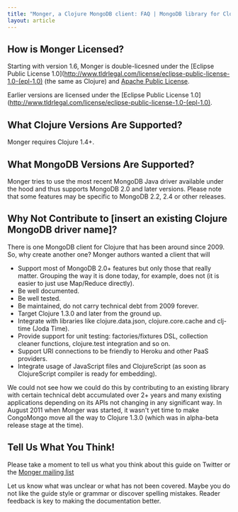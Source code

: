 ```yaml
---
title: "Monger, a Clojure MongoDB client: FAQ | MongoDB library for Clojure"
layout: article
---
```


## How is Monger Licensed?

Starting with version 1.6, Monger is double-licesned under the
[Eclipse Public License
1.0](http://www.tldrlegal.com/license/eclipse-public-license-1.0-(epl-1.0)
(the same as Clojure) and [Apache Public
License](http://www.tldrlegal.com/license/apache-license-2.0-(apache-2.0)).

Earlier versions are licensed under the [Eclipse Public License 1.0](http://www.tldrlegal.com/license/eclipse-public-license-1.0-(epl-1.0).


## What Clojure Versions Are Supported?

Monger requires Clojure 1.4+.


## What MongoDB Versions Are Supported?

Monger tries to use the most recent MongoDB Java driver available
under the hood and thus supports MongoDB 2.0 and later
versions. Please note that some features may be specific to MongoDB
2.2, 2.4 or other releases.



## Why Not Contribute to [insert an existing Clojure MongoDB driver name]?

There is one MongoDB client for Clojure that has been around since 2009. So, why create another one? Monger authors
wanted a client that will

 * Support most of MongoDB 2.0+ features but only those that really matter. Grouping the way it is done today, for example, does not (it is easier to just use Map/Reduce directly).
 * Be well documented.
 * Be well tested.
 * Be maintained, do not carry technical debt from 2009 forever.
 * Target Clojure 1.3.0 and later from the ground up.
 * Integrate with libraries like clojure.data.json, clojure.core.cache and clj-time (Joda Time).
 * Provide support for unit testing: factories/fixtures DSL, collection cleaner functions, clojure.test integration and so on.
 * Support URI connections to be friendly to Heroku and other PaaS providers.
 * Integrate usage of JavaScript files and ClojureScript (as soon as ClojureScript compiler is ready for embedding).

We could not see how we could do this by contributing to an existing
library with certain technical debt accumulated over 2+ years and many
existing applications depending on its APIs not changing in any
significant way. In August 2011 when Monger was started, it wasn't yet
time to make CongoMongo move all the way to Clojure 1.3.0 (which was
in alpha-beta release stage at the time).



## Tell Us What You Think!

Please take a moment to tell us what you think about this guide on
Twitter or the [Monger mailing
list](https://groups.google.com/forum/#!forum/clojure-mongodb)

Let us know what was unclear or what has not been covered. Maybe you
do not like the guide style or grammar or discover spelling
mistakes. Reader feedback is key to making the documentation better.
